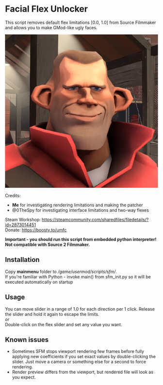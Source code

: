 # Facial Flex Unlocker

This script removes default flex limitations [0.0, 1.0] from Source Filmmaker and allows you to make GMod-like ugly faces.

![](preview.png)

Credits: 
- **Me** for investigating rendering limitations and making the patcher
- @0TheSpy for investigating interface limitations and two-way flexes

Steam Workshop: https://steamcommunity.com/sharedfiles/filedetails/?id=2873014451 \
Donate: https://boosty.to/umfc

**Important - you should run this script from embedded python interpreter!\
Not compatible with Source 2 Filmmaker.**

## Installation
Copy __mainmenu__ folder to */game/usermod/scripts/sfm/*. \
If you're familiar with Python - invoke main() from sfm_init.py so it will be executed automatically on startup

## Usage
You can move slider in a range of 1.0 for each direction per 1 click. Release the slider and hold it again to escape the limits.\
*or*\
Double-click on the flex slider and set any value you want.

## Known issues
- Sometimes SFM stops viewport rendering few frames before fully applying new coefficients if you set exact values by double-clicking the slider. Just move a camera or something else for a second to force rendering.
- Render preview differs from the viewport, but rendered file will look as you expect. 

